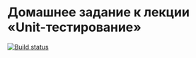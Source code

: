 # Домашнее задание к лекции «Unit-тестирование»

[![Build status](https://ci.appveyor.com/api/projects/status/sqr6m082hk35hs8g?svg=true)](https://ci.appveyor.com/project/Mitriy-Bug/unit-test)

